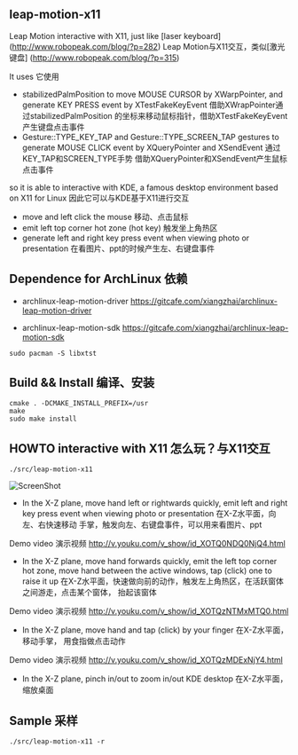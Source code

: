 leap-motion-x11
----------------

Leap Motion interactive with X11, just like [laser keyboard] (http://www.robopeak.com/blog/?p=282) Leap Motion与X11交互，类似[激光键盘] (http://www.robopeak.com/blog/?p=315)

It uses 它使用

* stabilizedPalmPosition to move MOUSE CURSOR by XWarpPointer, and generate 
KEY PRESS event by XTestFakeKeyEvent 借助XWrapPointer通过stabilizedPalmPosition
的坐标来移动鼠标指针，借助XTestFakeKeyEvent产生键盘点击事件
* Gesture::TYPE_KEY_TAP and Gesture::TYPE_SCREEN_TAP gestures to generate 
MOUSE CLICK event by XQueryPointer and XSendEvent 通过KEY_TAP和SCREEN_TYPE手势
借助XQueryPointer和XSendEvent产生鼠标点击事件

so it is able to interactive with KDE, a famous desktop environment based on 
X11 for Linux 因此它可以与KDE基于X11进行交互

* move and left click the mouse 移动、点击鼠标 
* emit left top corner hot zone (hot key) 触发坐上角热区 
* generate left and right key press event when viewing photo or presentation 
在看图片、ppt的时候产生左、右键盘事件 


## Dependence for ArchLinux 依赖

* archlinux-leap-motion-driver 
https://gitcafe.com/xiangzhai/archlinux-leap-motion-driver

* archlinux-leap-motion-sdk 
https://gitcafe.com/xiangzhai/archlinux-leap-motion-sdk

```
sudo pacman -S libxtst
```

## Build && Install 编译、安装

```
cmake . -DCMAKE_INSTALL_PREFIX=/usr
make
sudo make install
```


## HOWTO interactive with X11 怎么玩？与X11交互

```
./src/leap-motion-x11
```

![ScreenShot](https://developer-china-cdn.leapmotion.com/documentation/images/Leap_Axes.png)

* In the X-Z plane, move hand left or rightwards quickly, emit left and right 
key press event when viewing photo or presentation 在X-Z水平面，向左、右快速移动
手掌，触发向左、右键盘事件，可以用来看图片、ppt

Demo video 演示视频 http://v.youku.com/v_show/id_XOTQ0NDQ0NjQ4.html

* In the X-Z plane, move hand forwards quickly, emit the left top corner hot 
zone, move hand between the active windows, tap (click) one to raise it up
在X-Z水平面，快速做向前的动作，触发左上角热区，在活跃窗体之间游走，点击某个窗体，
抬起该窗体

Demo video 演示视频 http://v.youku.com/v_show/id_XOTQzNTMxMTQ0.html

* In the X-Z plane, move hand and tap (click) by your finger 在X-Z水平面，移动手掌，
用食指做点击动作

Demo video 演示视频 http://v.youku.com/v_show/id_XOTQzMDExNjY4.html

* In the X-Z plane, pinch in/out to zoom in/out KDE desktop 在X-Z水平面，缩放桌面


## Sample 采样

```
./src/leap-motion-x11 -r
```
